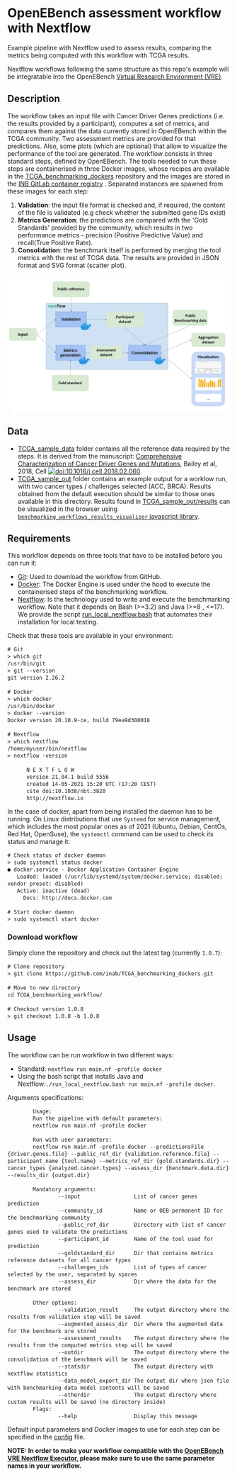 # OpenEBench assessment workflow with Nextflow

Example pipeline with Nextflow used to assess results, comparing the metrics being computed with this workflow with TCGA results.

Nextflow workflows following the same structure as this repo's example will be integratable into the OpenEBench [Virtual Research Environment (VRE)](https://openebench.bsc.es/submission/workspace/).

## Description

The workflow takes an input file with Cancer Driver Genes predictions (i.e. the results provided by a participant), computes a set of metrics, and compares them against the data currently stored in OpenEBench within the TCGA community. Two assessment metrics are provided for that predictions. Also, some plots (which are optional) that allow to visualize the performance of the tool are generated. The workflow consists in three standard steps, defined by OpenEBench. The tools needed to run these steps are containerised in three Docker images, whose recipes are available in the [TCGA_benchmarking_dockers](https://github.com/inab/TCGA_benchmarking_dockers ) repository and the images are stored in the [INB GitLab container registry](https://gitlab.bsc.es/inb/elixir/openebench/workflows/tcga_benchmarking_dockers/container_registry) . Separated instances are spawned from these images for each step:
1. **Validation**: the input file format is checked and, if required, the content of the file is validated (e.g check whether the submitted gene IDs exist)
2. **Metrics Generation**: the predictions are compared with the 'Gold Standards' provided by the community, which results in two performance metrics - precision (Positive Predictive Value) and recall(True Positive Rate).
3. **Consolidation**: the benchmark itself is performed by merging the tool metrics with the rest of TCGA data. The results are provided in JSON format and SVG format (scatter plot).

![workflow](workflow_schema.jpg)


## Data

* [TCGA_sample_data](./TCGA_sample_data) folder contains all the reference data required by the steps. It is derived from the manuscript:
[Comprehensive Characterization of Cancer Driver Genes and Mutations](https://www.cell.com/cell/fulltext/S0092-8674%2818%2930237-X?code=cell-site), Bailey et al, 2018, Cell [![doi:10.1016/j.cell.2018.02.060](https://img.shields.io/badge/doi-10.1016%2Fj.cell.2018.02.060-green.svg)](https://doi.org/10.1016/j.cell.2018.02.060) 
* [TCGA_sample_out](./TCGA_sample_out) folder contains an example output for a worklow run, with two cancer types / challenges selected (ACC, BRCA). Results obtained from the default execution should be similar to those ones available in this directory. Results found in [TCGA_sample_out/results](./TCGA_sample_out/results) can be visualized in the browser using [`benchmarking_workflows_results_visualizer` javascript library](https://github.com/inab/benchmarking_workflows_results_visualizer).

## Requirements
This workflow depends on three tools that have to be installed before you can run it:
* [Git](https://git-scm.com/downloads): Used to download the workflow from GitHub.
* [Docker](https://docs.docker.com/get-docker/): The Docker Engine is used under the hood to execute the containerised steps of the benchmarking workflow.
* [Nextflow](https://www.nextflow.io/): Is the technology used to write and execute the benchmarking workflow. Note that it depends on Bash (>=3.2) and Java (>=8 , <=17). We provide the script [run_local_nextflow.bash](run_local_nextflow.bash) that automates their installation for local testing.

Check that these tools are available in your environment:
```
# Git
> which git
/usr/bin/git
> git --version
git version 2.26.2

# Docker
> which docker
/usr/bin/docker
> docker --version
Docker version 20.10.9-ce, build 79ea9d308018

# Nextflow
> which nextflow
/home/myuser/bin/nextflow
> nextflow -version

      N E X T F L O W
      version 21.04.1 build 5556
      created 14-05-2021 15:20 UTC (17:20 CEST)
      cite doi:10.1038/nbt.3820
      http://nextflow.io
```
In the case of docker, apart from being installed the daemon has to be running. On Linux distributions that use `Systemd` for service management, which includes the most popular ones as of 2021 (Ubuntu, Debian, CentOs, Red Hat, OpenSuse), the `systemctl` command can be used to check its status and manage it:

```
# Check status of docker daemon
> sudo systemctl status docker
● docker.service - Docker Application Container Engine
   Loaded: loaded (/usr/lib/systemd/system/docker.service; disabled; vendor preset: disabled)
   Active: inactive (dead)
     Docs: http://docs.docker.com

# Start docker daemon
> sudo systemctl start docker
```

### Download workflow
Simply clone the repository and check out the latest tag (currently `1.0.7`):

```
# Clone repository
> git clone https://github.com/inab/TCGA_benchmarking_dockers.git

# Move to new directory
cd TCGA_benchmarking_workflow/

# Checkout version 1.0.8
> git checkout 1.0.8 -b 1.0.8
```

## Usage
The workflow can be run workflow in two different ways:
* Standard: `nextflow run main.nf -profile docker`
* Using the bash script that installs Java and Nextflow:`./run_local_nextflow.bash run main.nf -profile docker`.

Arguments specifications:
```
	    Usage:
	    Run the pipeline with default parameters:
	    nextflow run main.nf -profile docker

	    Run with user parameters:
 	    nextflow run main.nf -profile docker --predictionsFile {driver.genes.file} --public_ref_dir {validation.reference.file} --participant_name {tool.name} --metrics_ref_dir {gold.standards.dir} --cancer_types {analyzed.cancer.types} --assess_dir {benchmark.data.dir} --results_dir {output.dir}

	    Mandatory arguments:
                --input                 List of cancer genes prediction
                --community_id          Name or OEB permanent ID for the benchmarking community
                --public_ref_dir        Directory with list of cancer genes used to validate the predictions
                --participant_id        Name of the tool used for prediction
                --goldstandard_dir      Dir that contains metrics reference datasets for all cancer types
                --challenges_ids        List of types of cancer selected by the user, separated by spaces
                --assess_dir            Dir where the data for the benchmark are stored

	    Other options:
                --validation_result     The output directory where the results from validation step will be saved
                --augmented_assess_dir  Dir where the augmented data for the benchmark are stored
                --assessment_results    The output directory where the results from the computed metrics step will be saved
                --outdir                The output directory where the consolidation of the benchmark will be saved
                --statsdir              The output directory with nextflow statistics
                --data_model_export_dir The output dir where json file with benchmarking data model contents will be saved
                --otherdir              The output directory where custom results will be saved (no directory inside)
	    Flags:
                --help                  Display this message
```

Default input parameters and Docker images to use for each step can be specified in the [config](./nextflow.config) file.

**NOTE: In order to make your workflow compatible with the [OpenEBench VRE Nextflow Executor](https://github.com/inab/vre-process_nextflow-executor), please make sure to use the same parameter names in your workflow.**
